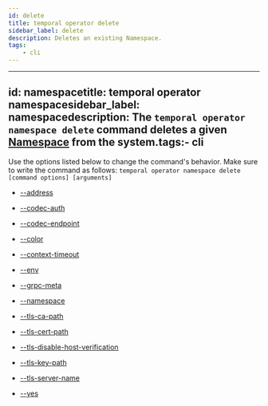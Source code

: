 ```yaml
---
id: delete
title: temporal operator delete
sidebar_label: delete
description: Deletes an existing Namespace.
tags:
	- cli
---
```


---

## id: namespacetitle: temporal operator namespacesidebar_label: namespacedescription: The `temporal operator namespace delete` command deletes a given [Namespace](/concepts-what-is-a-namespace) from the system.tags:- cli

Use the options listed below to change the command's behavior.
Make sure to write the command as follows:
`temporal operator namespace delete [command options] [arguments]`

- [--address](/cmd-options/address)

- [--codec-auth](/cmd-options/codec-auth)

- [--codec-endpoint](/cmd-options/codec-endpoint)

- [--color](/cmd-options/color)

- [--context-timeout](/cmd-options/context-timeout)

- [--env](/cmd-options/env)

- [--grpc-meta](/cmd-options/grpc-meta)

- [--namespace](/cmd-options/namespace)

- [--tls-ca-path](/cmd-options/tls-ca-path)

- [--tls-cert-path](/cmd-options/tls-cert-path)

- [--tls-disable-host-verification](/cmd-options/tls-disable-host-verification)

- [--tls-key-path](/cmd-options/tls-key-path)

- [--tls-server-name](/cmd-options/tls-server-name)

- [--yes](/cmd-options/yes)

